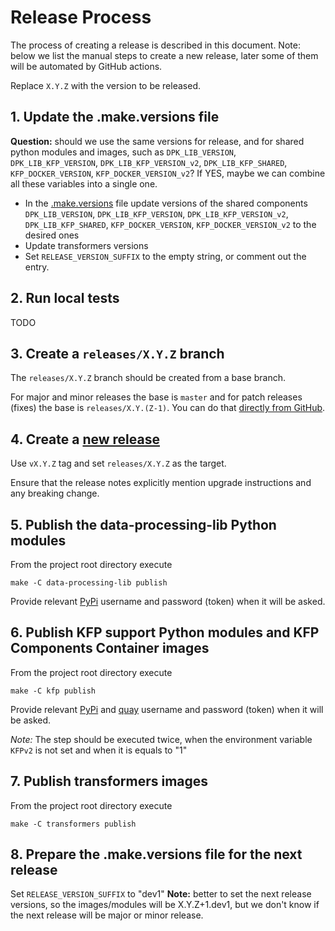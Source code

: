 # Release Process

The process of creating a release is described in this document.
Note: below we list the manual steps to create a new release, later some of them will be automated by GitHub actions.

Replace `X.Y.Z` with the version to be released.

## 1. Update the .make.versions file

**Question:** should we use the same versions for release, and for shared python modules and images, such as 
`DPK_LIB_VERSION`, `DPK_LIB_KFP_VERSION`, `DPK_LIB_KFP_VERSION_v2`, `DPK_LIB_KFP_SHARED`, `KFP_DOCKER_VERSION`, `KFP_DOCKER_VERSION_v2`?
If YES, maybe we can combine all these variables into a single one.

- In the [.make.versions](.make.versions) file update versions of the shared components `DPK_LIB_VERSION`, 
`DPK_LIB_KFP_VERSION`, `DPK_LIB_KFP_VERSION_v2`, `DPK_LIB_KFP_SHARED`, `KFP_DOCKER_VERSION`, `KFP_DOCKER_VERSION_v2` to the desired ones  
- Update transformers versions
- Set `RELEASE_VERSION_SUFFIX` to the empty string, or comment out the entry.

## 2. Run local tests
TODO
## 3. Create a `releases/X.Y.Z` branch
The `releases/X.Y.Z` branch should be created from a base branch. 

For major and minor releases the base is `master` and for patch releases (fixes) the base is `releases/X.Y.(Z-1)`.
You can do that [directly from GitHub](https://docs.github.com/en/pull-requests/collaborating-with-pull-requests/proposing-changes-to-your-work-with-pull-requests/creating-and-deleting-branches-within-your-repository#creating-a-branch).

## 4. Create a [new release](https://github.com/fybrik/fybrik/releases/new)

Use `vX.Y.Z` tag and set `releases/X.Y.Z` as the target.

Ensure that the release notes explicitly mention upgrade instructions and any breaking change.

## 5. Publish the data-processing-lib Python modules

From the project root directory execute
```shell
make -C data-processing-lib publish
```
Provide relevant [PyPi](https://pypi.org/) username and password (token) when it will be asked.

## 6. Publish KFP support Python modules and KFP Components Container images

From the project root directory execute
```shell
make -C kfp publish
```
Provide relevant [PyPi](https://pypi.org/) and [quay](https://quay.io/) username and password (token) when it will be asked.

_Note:_ The step should be executed twice, when the environment variable `KFPv2` is not set and when it is equals to "1"

## 7. Publish transformers images

From the project root directory execute
```shell
make -C transformers publish
```
## 8. Prepare the .make.versions file for the next release

Set  `RELEASE_VERSION_SUFFIX` to "dev1"
**Note:** better to set the next release versions, so the images/modules will be X.Y.Z+1.dev1, but we don't know if 
the next release will be major or minor release.
